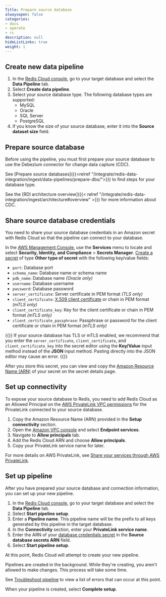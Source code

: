 ```yaml
---
Title: Prepare source database
alwaysopen: false
categories:
- docs
- operate
- rc
description: null
hideListLinks: true
weight: 1
---
```


## Create new data pipeline

1. In the [Redis Cloud console](https://cloud.redis.io/), go to your target database and select the **Data Pipeline** tab.
1. Select **Create data pipeline**.
1. Select your source database type. The following database types are supported:
    - MySQL
    - Oracle
    - SQL Server
    - PostgreSQL
1. If you know the size of your source database, enter it into the **Source dataset size** field.

## Prepare source database

Before using the pipeline, you must first prepare your source database to use the Debezium connector for change data capture (CDC).

See [Prepare source databases]({{<relref "/integrate/redis-data-integration/ingest/data-pipelines/prepare-dbs/">}}) to find steps for your database type.

See the [RDI architecture overview]({{< relref "/integrate/redis-data-integration/ingest/architecture#overview" >}}) for more information about CDC.

## Share source database credentials

You need to share your source database credentials in an Amazon secret with Redis Cloud so that the pipeline can connect to your database.

In the [AWS Management Console](https://console.aws.amazon.com/), use the **Services** menu to locate and select **Security, Identity, and Compliance** > **Secrets Manager**. [Create a secret](https://docs.aws.amazon.com/secretsmanager/latest/userguide/create_secret.html) of type **Other type of secret** with the following key/value fields:

- `port`: Database port
- `schema_name`: Database name or schema name
- `pdb_name`: Database name *(Oracle only)*
- `username`: Database username
- `password`: Database password
- `server_certificate`: Server certificate in PEM format *(TLS only)*
- `client_certificate`: [X.509 client certificate](https://en.wikipedia.org/wiki/X.509) or chain in PEM format *(mTLS only)*
- `client_certificate_key`: Key for the client certificate or chain in PEM format *(mTLS only)*
- `client_certificate_passphrase`: Passphrase or password for the client certificate or chain in PEM format *(mTLS only)*

{{<note>}}
If your source database has TLS or mTLS enabled, we recommend that you enter the `server_certificate`, `client_certificate`, and `client_certificate_key` into the secret editor using the **Key/Value** input method instead of the **JSON** input method. Pasting directly into the JSON editor may cause an error. 
{{</note>}}

After you store this secret, you can view and copy the [Amazon Resource Name (ARN)](https://docs.aws.amazon.com/secretsmanager/latest/userguide/reference_iam-permissions.html#iam-resources) of your secret on the secret details page. 

## Set up connectivity

To expose your source database to Redis, you need to add Redis Cloud as an Allowed Principal on the [AWS PrivateLink VPC permissions](https://docs.aws.amazon.com/vpc/latest/privatelink/configure-endpoint-service.html#add-remove-permissions) for the PrivateLink connected to your source database.

1. Copy the Amazon Resource Name (ARN) provided in the **Setup connectivity** section.
1. Open the [Amazon VPC console](https://console.aws.amazon.com/vpc/) and select **Endpoint services**.
1. Navigate to **Allow principals** tab.
1. Add the Redis Cloud ARN and choose **Allow principals**.
1. Copy your PrivateLink service name for later.

For more details on AWS PrivateLink, see [Share your services through AWS PrivateLink](https://docs.aws.amazon.com/vpc/latest/privatelink/privatelink-share-your-services.html).

## Set up pipeline

After you have prepared your source database and connection information, you can set up your new pipeline.

1. In the [Redis Cloud console](https://cloud.redis.io/), go to your target database and select the **Data Pipeline** tab.
1. Select **Start pipeline setup**. 
1. Enter a **Pipeline name**. This pipeline name will be the prefix to all keys generated by this pipeline in the target database.
1. In the **Connectivity** section, enter your **PrivateLink service name**.
1. Enter the ARN of your [database credentials secret](#share-source-database-credentials) in the **Source database secrets ARN** field.
1. Select **Start pipeline setup**.

At this point, Redis Cloud will attempt to create your new pipeline. 

Pipelines are created in the background. While they're creating, you aren't allowed to make changes. This process will take some time.

See [Troubleshoot pipeline]() to view a list of errors that can occur at this point.

When your pipeline is created, select **Complete setup**. 

